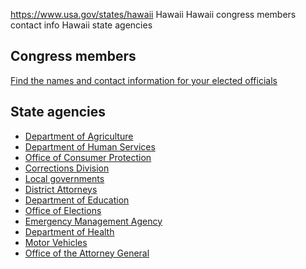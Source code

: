 

https://www.usa.gov/states/hawaii
Hawaii
Hawaii congress members contact info
Hawaii state agencies

Congress members
----------------

[Find the names and contact information for your elected officials](https://www.usa.gov/elected-officials)

State agencies
--------------

* [Department of Agriculture](https://hdoa.hawaii.gov/)
* [Department of Human Services](https://humanservices.hawaii.gov/)
* [Office of Consumer Protection](https://cca.hawaii.gov/ocp/)
* [Corrections Division](https://dps.hawaii.gov/about/divisions/corrections/)
* [Local governments](https://portal.ehawaii.gov/government/county-governments/)
* [District Attorneys](https://www.courts.state.hi.us/)
* [Department of Education](https://www.hawaiipublicschools.org/Pages/Home.aspx)
* [Office of Elections](https://elections.hawaii.gov/)
* [Emergency Management Agency](https://dod.hawaii.gov/hiema/)
* [Department of Health](https://health.hawaii.gov/)
* [Motor Vehicles](https://hidot.hawaii.gov/driverslicense/)
* [Office of the Attorney General](https://ag.hawaii.gov/contact-us/)
